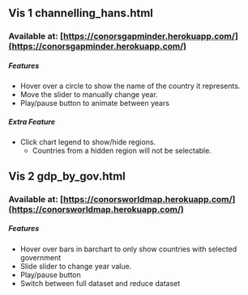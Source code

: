 ## Vis 1 channelling\_hans.html 
### Available at: [https://conorsgapminder.herokuapp.com/](https://conorsgapminder.herokuapp.com/)

##### Features
* Hover over a circle to show the name of the country it represents.
* Move the slider to manually change year.
* Play/pause button to animate between years

##### Extra Feature
* Click chart legend to show/hide regions. 
	* Countries from a hidden region will not be selectable.

## Vis 2 gdp\_by\_gov.html
### Available at: [https://conorsworldmap.herokuapp.com/](https://conorsworldmap.herokuapp.com/)

##### Features
* Hover over bars in barchart to only show countries with selected government	
* Slide slider to change year value.
* Play/pause button
* Switch between full dataset and reduce dataset
